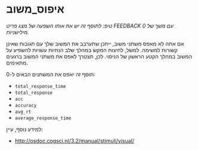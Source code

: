 # איפוס_משוב

*טיפ: לתוסף זה יש את אותו השפעה של מצג פריט FEEDBACK עם משך של 0 מילישניות.*

אם אתה לא מאפס משתני משוב, ייתכן שתערבב את המשוב שלך עם תגובות שאינן קשורות למשימה. למשל, לחיצות המקש במהלך שלב הנחיות עשויות להשפיע על המשוב במהלך הקטע הראשון של הניסוי. לכן, תצטרך לאפס את משתני המשוב ברגעים מתאימים.

תוסף זה יאפס את המשתנים הבאים ל-0:

- `total_response_time`
- `total_response`
- `acc`
- `accuracy`
- `avg_rt`
- `average_response_time`

למידע נוסף, עיין:

- <http://osdoc.cogsci.nl/3.2/manual/stimuli/visual/>